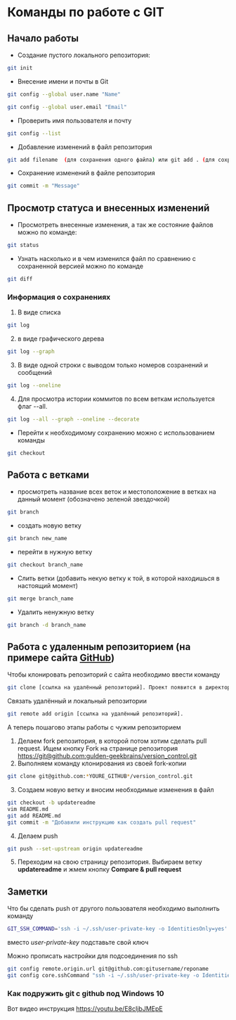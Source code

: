 # Команды по работе с GIT

## Начало работы

+ Создание пустого локального репозитория:
```sh 
git init
```

+ Внесение имени и почты в Git
```sh
git config --global user.name "Name"

git config --global user.email "Email"
```
+ Проверить имя пользователя и почту 
```sh
git config --list
```

+ Добавление изменений в файл репозитория
```sh
git add filename  (для сохранения одного файла) или git add . (для сохранения изменений во всех файлах)
```

+ Сохранение изменений в файле репозитория
```sh 
git commit -m "Message"
```

## Просмотр статуса и внесенных изменений

+ Просмотреть внесенные изменения, а так же состояние файлов можно по команде:
```sh
git status
```

+ Узнать насколько и в чем изменился файл по сравнению с сохраненной версией можно по команде 
```sh 
git diff
```

### Информация о сохранениях
1. В виде списка
```sh
git log
```
2. в виде графического дерева
```sh
git log --graph
```

3. В виде одной строки с выводом только номеров созранений и сообщений
```sh
git log --oneline
```

4. Для просмотра истории коммитов по всем веткам используется флаг --all.

```sh
git log --all --graph --oneline --decorate
```

+ Перейти к необходимому сохранению можно с использованием команды
```sh
git checkout
```

## Работа с ветками
- просмотреть название всех веток и местоположение в ветках на данный момент (обозначено зеленой звездочкой)
```sh
git branch
```
- создать новую ветку
```sh
git branch new_name
```
- перейти в нужную ветку
```sh
git checkout branch_name
```
- Слить ветки (добавить некую ветку к той, в которой находишься в настоящий момент)
```sh
git merge branch_name
```
- Удалить ненужную ветку
```sh
git branch -d branch_name
```

## Работа с удаленным репозиторием (на примере сайта [GitHub](GitHub.ru))

Чтобы клонировать репозиторий с сайта необходимо ввести команду
```sh
git clone [ссылка на удалённый репозиторий]. Проект появится в директории, где вы находились в момент клонирования.
```

Связать удалённый и локальный репозитории 
```sh
git remote add origin [ссылка на удалённый репозиторий].
```

А теперь пошагово этапы работы с чужим репозиторием

1. Делаем fork репозитория, в которой потом хотим сделать pull request. Ищем кнопку Fork на странице репозитория <https://git@github.com:gulden-geekbrains/version_control.git>
2. Выполняем команду клонирования из своей fork-копии
```sh
git clone git@github.com:*YOURE_GITHUB*/version_control.git
```
3. Создаем новую ветку и вносим необходимые изменения в файл
```sh
git checkout -b updatereadme
vim README.md
git add README.md
git commit -m "Добавили инструкцию как создать pull request"
```
4. Делаем push  
```sh
git push --set-upstream origin updatereadme
```
5. Переходим на свою страницу репозитория. Выбираем ветку **updatereadme** и жмем кнопку **Compare & pull request**

## Заметки

Что бы сделать push от другого пользователя необходимо выполнить команду
```sh
GIT_SSH_COMMAND='ssh -i ~/.ssh/user-private-key -o IdentitiesOnly=yes' git push git@github.com:gulden-geekbrains/version_control.git
```

вместо *user-private-key* подставьте свой ключ

Можно прописать настройки для подсоединения по ssh
```sh
git config remote.origin.url git@github.com:gitusername/reponame
git config core.sshCommand "ssh -i ~/.ssh/user-private-key -o IdentitiesOnly=yes"
```
### Как подружить git с github под Windows 10

Вот видео инструкция https://youtu.be/E8cIjbJMEpE
